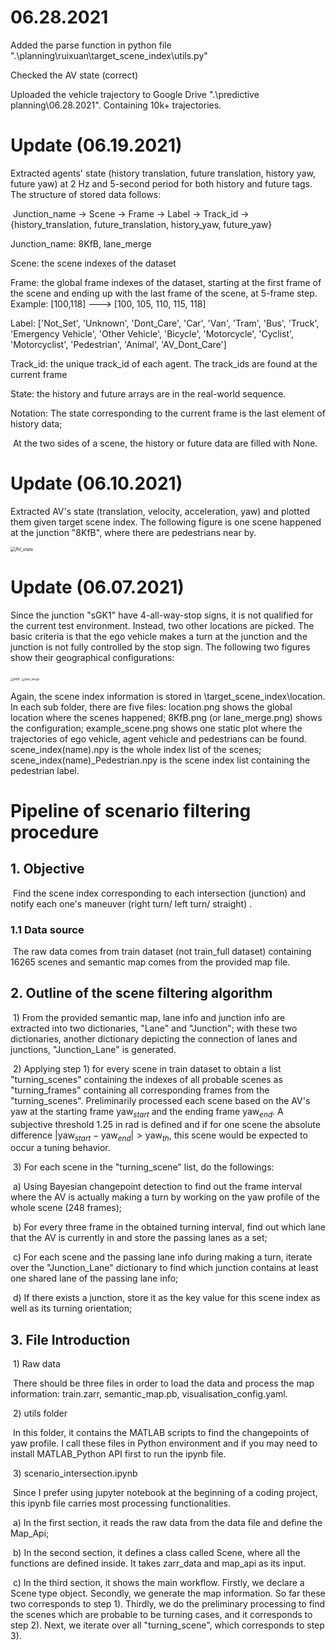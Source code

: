 # 06.28.2021

Added the parse function in python file ".\planning\ruixuan\target_scene_index\utils.py"

Checked the AV state (correct)

Uploaded the vehicle trajectory to Google Drive ".\predictive planning\06.28.2021". Containing 10k+ trajectories.

# Update (06.19.2021)

Extracted agents' state (history translation, future translation, history yaw, future yaw) at 2 Hz and 5-second period for both history and future tags. The structure of stored data follows:

​	Junction_name -> Scene -> Frame -> Label -> Track_id -> {history_translation, future_translation, history_yaw, future_yaw}

Junction_name: 8KfB, lane_merge

Scene: the scene indexes of the dataset

Frame: the global frame indexes of the dataset, starting at the first frame of the scene and ending up with the last frame of the scene, at 5-frame step. Example: [100,118] ---> [100, 105, 110, 115, 118]

Label: ['Not_Set', 'Unknown', 'Dont_Care', 'Car', 'Van', 'Tram', 'Bus', 'Truck', 'Emergency Vehicle', 'Other Vehicle', 'Bicycle', 'Motorcycle', 'Cyclist', 'Motorcyclist', 'Pedestrian', 'Animal', 'AV_Dont_Care']

Track_id: the unique track_id of each agent. The track_ids are found at the current frame

State: the history and future arrays are in the real-world sequence.

Notation: The state corresponding to the current frame is the last element of history data;

​			   At the two sides of a scene, the history or future data are filled with None.

# Update (06.10.2021)



Extracted AV's state (translation, velocity, acceleration, yaw) and plotted them given target scene index. The following figure is one scene happened at the junction "8KfB", where there are pedestrians near by.

<img src="D:\GitHub\Clone\planning\ruixuan\target_scene_index\8KfB\AV_state.png" alt="AV_state" style="zoom:50%;" />

# Update (06.07.2021)

Since the junction "sGK1" have 4-all-way-stop signs, it is not qualified for the current test environment. Instead, two other locations are picked. The basic criteria is that the ego vehicle makes a turn at the junction and the junction is not fully controlled by the stop sign. The following two figures show their geographical configurations:

<img src="D:\GitHub\Clone\planning\ruixuan\target_scene_index\8KfB\8KfB.png" alt="8KfB" style="zoom:30%;" />

<img src="D:\GitHub\Clone\planning\ruixuan\target_scene_index\lane_merge\lane_merge.png" alt="lane_merge" style="zoom:30%;" />

Again, the scene index information is stored in \target_scene_index\location. In each sub folder, there are five files: location.png shows the global location where the scenes happened; 8KfB.png (or lane_merge.png) shows the configuration; example_scene.png shows one static plot where the trajectories of ego vehicle, agent vehicle and pedestrians can be found. scene_index(name).npy is the whole index list of the scenes; scene_index(name)_Pedestrian.npy is the scene index list containing the pedestrian label.

# Pipeline of scenario filtering procedure

## 1. Objective

​	Find the scene index corresponding to each intersection (junction) and notify each one's maneuver (right turn/ left turn/ straight) .

### 1.1 Data source

​	The raw data comes from train dataset (not train_full dataset) containing 16265 scenes and semantic map comes from the provided map file.

## 2. Outline of the scene filtering algorithm

​	1) From the provided semantic map, lane info and junction info are extracted into two dictionaries, "Lane" and "Junction"; with these two dictionaries, another dictionary depicting the connection of lanes and junctions, "Junction_Lane" is generated. 

​	2) Applying step 1) for every scene in train dataset to obtain a list "turning_scenes" containing the indexes of all probable scenes as "turning_frames" containing all corresponding frames from the "turning_scenes".  Preliminarily processed each scene based on the AV's yaw at the starting frame $\text{yaw}_{start}$ and the ending frame $\text{yaw}_{end}$. A subjective threshold 1.25 in rad is defined and if for one scene the absolute difference $|\text{yaw}_{start}-\text{yaw}_{end}| > \text{yaw}_{th}$, this scene would be expected to occur a tuning behavior.

​	3) For each scene in the "turning_scene" list, do the followings:

​		a) Using Bayesian changepoint detection to find out the frame interval where the AV is actually making a turn by working on the yaw profile of the whole scene (248 frames);

​		b)  For every three frame in the obtained turning interval, find out which lane that the AV is currently in and store the passing lanes as a set;

​		c) For each scene and the passing lane info during making a turn, iterate over the "Junction_Lane" dictionary to find which junction contains at least one shared lane of the passing lane info;

​		d) If there exists a junction, store it as the key value for this scene index as well as its turning orientation;

## 3. File Introduction

​	1) Raw data

​		There should be three files in order to load the data and process the map information: train.zarr, semantic_map.pb, visualisation_config.yaml.

​	2) utils folder

​		In this folder, it contains the MATLAB scripts to find the changepoints of yaw profile. I call these files in Python environment and if you may need to install MATLAB_Python API first to run the ipynb file.

​	3) scenario_intersection.ipynb

​		Since I prefer using jupyter notebook at the beginning of a coding project, this ipynb file carries most processing functionalities. 

​		a) In the first section, it reads the raw data from the data file and define the Map_Api;

​		b) In the second section, it defines a class called Scene, where all the functions are defined inside. It takes zarr_data and map_api as its input.

​		c) In the third section, it shows the main workflow. Firstly, we declare a Scene type object. Secondly, we generate the map information. So far these two corresponds to step 1). Thirdly, we do the preliminary processing to find the scenes which are probable to be turning cases, and it corresponds to step 2). Next, we iterate over all "turning_scene", which corresponds to step 3).







